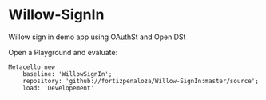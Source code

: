 # Willow-SignIn
Willow sign in demo app using OAuthSt and OpenIDSt

Open a Playground and evaluate:

``` smalltalk
Metacello new
	baseline: 'WillowSignIn';
	repository: 'github://fortizpenaloza/Willow-SignIn:master/source';
	load: 'Developement'

```
